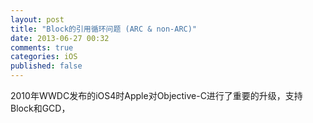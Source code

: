 ```yaml
---
layout: post
title: "Block的引用循环问题 (ARC & non-ARC)"
date: 2013-06-27 00:32
comments: true
categories: iOS
published: false
---
```


2010年WWDC发布的iOS4时Apple对Objective-C进行了重要的升级，支持Block和GCD，

